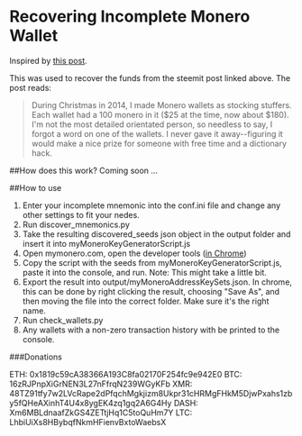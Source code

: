 # Recovering Incomplete Monero Wallet

Inspired by [this post](https://steemit.com/giveaway/@generalizethis/free-monero).

This was used to recover the funds from the steemit post linked above. The post reads: 

> During Christmas in 2014, I made Monero wallets as stocking stuffers. Each wallet had a 100 monero in it ($25 at the time, now about $180). I'm not the most detailed orientated person, so needless to say, I forgot a word on one of the wallets. I never gave it away--figuring it would make a nice prize for someone with free time and a dictionary hack.

##How does this work?
Coming soon ...

##How to use
1. Enter your incomplete mnemonic into the conf.ini file and change any other settings to fit your nedes.
2. Run discover_mnemonics.py
3. Take the resulting discovered_seeds json object in the output folder and insert it into myMoneroKeyGeneratorScript.js
4. Open mymonero.com, open the developer tools ([in Chrome](https://developers.google.com/web/tools/chrome-devtools/?hl=en))
5. Copy the script with the seeds from myMoneroKeyGeneratorScript.js, paste it into the console, and run. Note: This might take a little bit.
6. Export the result into output/myMoneroAddressKeySets.json. In chrome, this can be done by right clicking the result, choosing "Save As", and then moving the file into the correct folder. Make sure it's the right name.
7. Run check_wallets.py
8. Any wallets with a non-zero transaction history with be printed to the console.

###Donations

ETH: 0x1819c59cA38366A193C8fa02170F254fc9e942E0
BTC: 16zRJPnpXiGrNEN3L27nFfrqN239WGyKFb
XMR: 48TZ91tfy7w2LVcRape2dPfqchMgkjizm8Ukpr31cHRMgFHkM5DjwPxahs1zby5fQHeAXinhT4U4x8ygEK4zq1gq2A6G4Hy
DASH: Xm6MBLdnaafZkGS4ZETtjHq1C5toQuHm7Y
LTC: LhbiUiXs8HBybqfNkmHFienvBxtoWaebsX